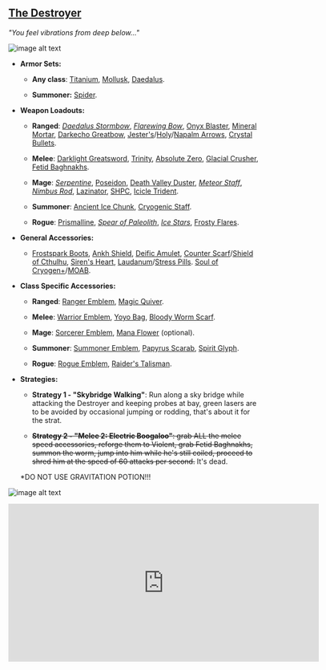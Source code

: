 ## [The Destroyer](https://terraria.gamepedia.com/The_Destroyer)

*"You feel vibrations from deep below…"*

![image alt text](../public/BMbpD6rCZ1qoniF20u7H2A_img_29.png)

* **Armor Sets:**

    * **Any class**: [Titanium](https://terraria.gamepedia.com/Titanium_armor), [Mollusk](https://calamitymod.gamepedia.com/Mollusk_armor), [Daedalus](https://calamitymod.gamepedia.com/Daedalus_armor).
    
    * **Summoner:** [Spider](https://terraria.gamepedia.com/Spider_armor).
    
* **Weapon Loadouts:**

    * **Ranged**: [*Daedalus Stormbow*](https://terraria.gamepedia.com/Daedalus_Stormbow), [*Flarewing Bow*](https://calamitymod.gamepedia.com/Flarewing_Bow), [Onyx Blaster](https://calamitymod.gamepedia.com/Onyx_Blaster), [Mineral Mortar](https://calamitymod.gamepedia.com/Mineral_Mortar), [Darkecho Greatbow](https://calamitymod.gamepedia.com/Darkecho_Greatbow), [Jester's](https://terraria.gamepedia.com/Jester%27s_Arrow)/[Holy](https://terraria.gamepedia.com/Holy_Arrow)/[Napalm Arrows](https://calamitymod.gamepedia.com/Napalm_Arrow), [Crystal Bullets](https://terraria.gamepedia.com/Crystal_Bullet).

    * **Melee**: [Darklight Greatsword](https://calamitymod.gamepedia.com/Darklight_Greatsword), [Trinity](https://calamitymod.gamepedia.com/Trinity), [Absolute Zero](https://calamitymod.gamepedia.com/Absolute_Zero), [Glacial Crusher](https://calamitymod.gamepedia.com/Glacial_Crusher), [Fetid Baghnakhs](https://terraria.gamepedia.com/Fetid_Baghnakhs).

    * **Mage**: [*Serpentine*](https://calamitymod.gamepedia.com/Serpentine), [Poseidon](https://calamitymod.gamepedia.com/Poseidon), [Death Valley Duster](https://calamitymod.gamepedia.com/Crystal_Storm), [*Meteor Staff*](https://terraria.gamepedia.com/Meteor_Staff), [*Nimbus Rod*](https://terraria.gamepedia.com/Nimbus_Rod), [Lazinator](https://calamitymod.gamepedia.com/Lazinator), [SHPC](https://calamitymod.gamepedia.com/SHPC), [Icicle Trident](https://calamitymod.gamepedia.com/Icicle_Trident).

    * **Summoner**: [Ancient Ice Chunk](https://calamitymod.gamepedia.com/Ancient_Ice_Chunk), [Cryogenic Staff](https://calamitymod.gamepedia.com/Cryogenic_Staff).

    * **Rogue**: [Prismalline](https://calamitymod.gamepedia.com/Prismalline), [*Spear of Paleolith*](https://calamitymod.gamepedia.com/Spear_of_Paleolith), [*Ice Stars*](https://calamitymod.gamepedia.com/Ice_Star), [Frosty Flares](https://calamitymod.gamepedia.com/Frosty_Flare).

* **General Accessories:**

    * [Frostspark Boots](https://terraria.gamepedia.com/Frostspark_Boots), [Ankh Shield](https://terraria.gamepedia.com/Ankh_Shield), [Deific Amulet](https://calamitymod.gamepedia.com/Deific_Amulet), [Counter Scarf](https://calamitymod.gamepedia.com/Counter_Scarf)/[Shield of Cthulhu](https://terraria.gamepedia.com/Shield_of_Cthulhu), [Siren's Heart](https://calamitymod.gamepedia.com/Siren's_Heart), [Laudanum](https://calamitymod.gamepedia.com/Laudanum)/[Stress Pills](https://calamitymod.gamepedia.com/Stress_Pills). [Soul of Cryogen+](https://calamitymod.gamepedia.com/Wings)/[MOAB](https://calamitymod.gamepedia.com/MOAB).

* **Class Specific Accessories:**

    * **Ranged**: [Ranger Emblem](https://terraria.gamepedia.com/Ranger_Emblem), [Magic Quiver](https://terraria.gamepedia.com/Magic_Quiver).

    * **Melee**: [Warrior Emblem](https://terraria.gamepedia.com/Warrior_Emblem), [Yoyo Bag](https://terraria.gamepedia.com/Yoyo_Bag), [Bloody Worm Scarf](https://calamitymod.gamepedia.com/Bloody_Worm_Scarf).

    * **Mage**: [Sorcerer Emblem](https://terraria.gamepedia.com/Sorcerer_Emblem), [Mana Flower](https://terraria.gamepedia.com/Mana_Flower) (optional).

    * **Summoner**: [Summoner Emblem](https://terraria.gamepedia.com/Summoner_Emblem), [Papyrus Scarab](https://terraria.gamepedia.com/Papyrus_Scarab), [Spirit Glyph](https://calamitymod.gamepedia.com/Spirit_Glyph).

    * **Rogue**: [Rogue Emblem](https://calamitymod.gamepedia.com/Rogue_Emblem), [Raider's Talisman](https://calamitymod.gamepedia.com/Raider%27s_Talisman).

* **Strategies:**

    * **Strategy 1 - "Skybridge Walking"**: Run along a sky bridge while attacking the Destroyer and keeping probes at bay, green lasers are to be avoided by occasional jumping or rodding, that's about it for the strat. 

    * ~~**Strategy 2 - "Melee 2: Electric Boogaloo"**: grab ALL the melee speed accessories, reforge them to Violent, grab Fetid Baghnakhs, summon the worm, jump into him while he's still coiled, proceed to shred him at the speed of 60 attacks per second.~~ It's dead.
    
    *DO NOT USE GRAVITATION POTION!!!

![image alt text](../public/Destroyer.png)

<div align="center"><iframe width="620" height="315" src="https://www.youtube.com/embed/2ncBGKFcDbc" frameborder="0" allowfullscreen></iframe></div>
